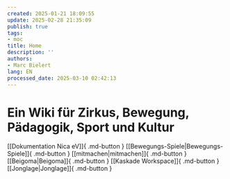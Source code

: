 ```yaml
---
created: 2025-01-21 18:09:55
update: 2025-02-28 21:35:09
publish: true
tags:
- moc
title: Home
description: ''
authors:
- Marc Bielert
lang: EN
processed_date: 2025-03-10 02:42:13
---
```


# Ein Wiki für Zirkus, Bewegung, Pädagogik, Sport und Kultur

[[Dokumentation Nica eV]]{ .md-button }
[[Bewegungs-Spiele|Bewegungs-Spiele]]{ .md-button }
[[mitmachen|mitmachen]]{ .md-button }
[[Beigoma|Beigoma]]{ .md-button }
[[Kaskade Workspace]]{ .md-button }
[[Jonglage|Jonglage]]{ .md-button }

